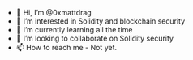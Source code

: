 - 👋 Hi, I’m @0xmattdrag
- 👀 I’m interested in Solidity and blockchain security
- 🌱 I’m currently learning all the time
- 💞️ I’m looking to collaborate on Solidity security
- 📫 How to reach me - Not yet.

<!---
0xmattdrag/0xmattdrag is a ✨ special ✨ repository because its `README.md` (this file) appears on your GitHub profile.
You can click the Preview link to take a look at your changes.
--->
